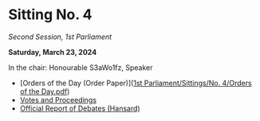 # Sitting No. 4

_Second Session, 1st Parliament_

**Saturday, March 23, 2024**

In the chair: Honourable S3aWo1fz, Speaker

- [Orders of the Day (Order Paper)]([1st Parliament/Sittings/No. 4/Orders of the Day.pdf](./Orders%20of%20the%20Day.pdf))
- [Votes and Proceedings](./Votes%20and%20Proceedings.pdf)
- [Official Report of Debates (Hansard)](./Official%20Report%20of%20Debates.pdf)
